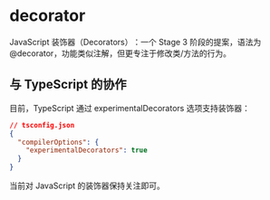 # decorator
​JavaScript 装饰器（Decorators）​：一个 Stage 3 阶段的提案，语法为 @decorator，功能类似注解，但更专注于修改类/方法的行为。

## 与 TypeScript 的协作
目前，TypeScript 通过 experimentalDecorators 选项支持装饰器：

```json
// tsconfig.json
{
  "compilerOptions": {
    "experimentalDecorators": true
  }
}
```

当前对 JavaScript 的装饰器保持关注即可。